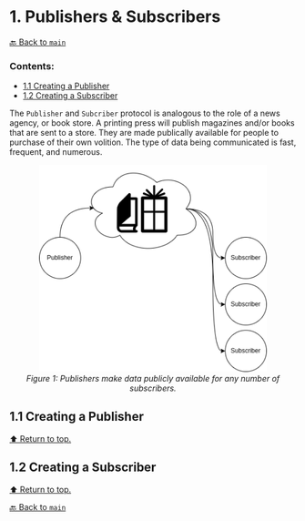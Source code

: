 # 1. Publishers & Subscribers

[🔙 Back to `main`](https://github.com/Woolfrey/tutorial_ros2/blob/main/README.md#ros2-c-tutorials)

### Contents:
- [1.1 Creating a Publisher](https://github.com/Woolfrey/tutorial_ros2/blob/publisher/README.md#11-creating-a-publisher)
- [1.2 Creating a Subscriber](https://github.com/Woolfrey/tutorial_ros2/blob/publisher/README.md#12-creating-a-subscriber)


The `Publisher` and `Subcriber` protocol is analogous to the role of a news agency, or book store. A printing press will publish magazines and/or books that are sent to a store. They are made publically available for people to purchase of their own volition. The type of data being communicated is fast, frequent, and numerous.

<p align="center">
  <img src="assets/PublisherSubscriberModel.png" width="400" height="auto" alt="Publisher/Subscriber Model."/>
  <br>
  <em>Figure 1: Publishers make data publicly available for any number of subscribers.</em>
</p>

## 1.1 Creating a Publisher

[⬆️ Return to top.](https://github.com/Woolfrey/tutorial_ros2/blob/publisher/README.md#1-publishers--subscribers)

## 1.2 Creating a Subscriber

[⬆️ Return to top.](https://github.com/Woolfrey/tutorial_ros2/blob/publisher/README.md#1-publishers--subscribers)

[🔙 Back to `main`](https://github.com/Woolfrey/tutorial_ros2/blob/main/README.md#ros2-c-tutorials)
